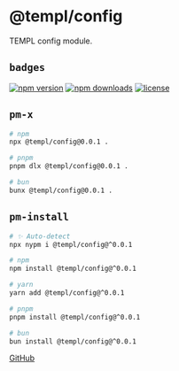 # @templ/config

TEMPL config module.

## `badges`

<!-- automd:badges license provider=shields -->

[![npm version](https://img.shields.io/npm/v/@templ/config)](https://npmjs.com/package/@templ/config)
[![npm downloads](https://img.shields.io/npm/dm/@templ/config)](https://npmjs.com/package/@templ/config)
[![license](https://img.shields.io/github/license/rjoydip/templ)](https://github.com/rjoydip/templ/blob/main/LICENSE)

<!-- /automd -->

## `pm-x`

<!-- automd:pm-x args=. -->

```sh
# npm
npx @templ/config@0.0.1 .

# pnpm
pnpm dlx @templ/config@0.0.1 .

# bun
bunx @templ/config@0.0.1 .
```

<!-- /automd -->

## `pm-install`

<!-- automd:pm-install -->

```sh
# ✨ Auto-detect
npx nypm i @templ/config@^0.0.1

# npm
npm install @templ/config@^0.0.1

# yarn
yarn add @templ/config@^0.0.1

# pnpm
pnpm install @templ/config@^0.0.1

# bun
bun install @templ/config@^0.0.1
```

<!-- /automd -->

[GitHub](https://github.com/rjoydip/templ/tree/main/packages/config)
